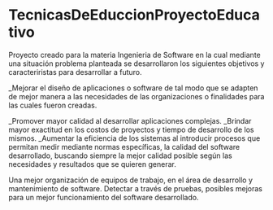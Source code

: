 # TecnicasDeEduccionProyectoEducativo
Proyecto creado para la materia Ingenieria de Software en la cual mediante una situación problema planteada se desarrollaron los siguientes objetivos y caracteriristas para desarrollar a futuro.

_Mejorar el diseño de aplicaciones o software de tal modo que se adapten de mejor manera a las necesidades de las organizaciones o finalidades para las cuales fueron creadas.

_Promover mayor calidad al desarrollar aplicaciones complejas.
_Brindar mayor exactitud en los costos de proyectos y tiempo de desarrollo de los mismos.
_Aumentar la eficiencia de los sistemas al introducir procesos que permitan medir mediante normas específicas, la calidad del software desarrollado, buscando siempre la mejor calidad posible según las necesidades y resultados que se quieren generar.

Una mejor organización de equipos de trabajo, en el área de desarrollo y mantenimiento de software.
Detectar a través de pruebas, posibles mejoras para un mejor funcionamiento del software desarrollado.
